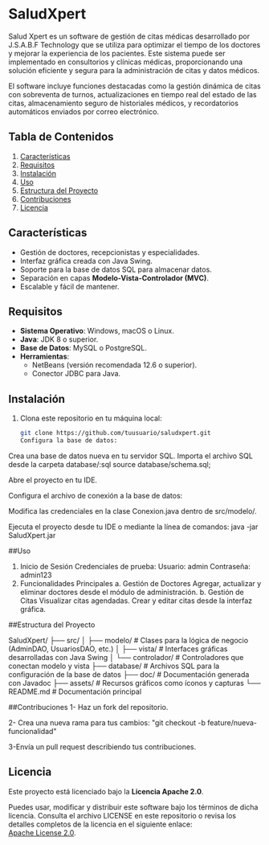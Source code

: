 # SaludXpert

Salud Xpert es un software de gestión de citas médicas desarrollado por J.S.A.B.F Technology que se 
utiliza para optimizar el tiempo de los doctores y mejorar la experiencia de los pacientes. 
Este sistema puede ser implementado en consultorios y clínicas médicas, proporcionando una 
solución eficiente y segura para la administración de citas y datos médicos.

El software incluye funciones destacadas como la gestión dinámica de citas con sobreventa de turnos,
actualizaciones en tiempo real del estado de las citas, almacenamiento seguro de historiales médicos, 
y recordatorios automáticos enviados por correo electrónico.



## Tabla de Contenidos
1. [Características](#características)
2. [Requisitos](#requisitos)
3. [Instalación](#instalación)
4. [Uso](#uso)
5. [Estructura del Proyecto](#estructura-del-proyecto)
6. [Contribuciones](#contribuciones)
7. [Licencia](#licencia)

   
## Características
- Gestión de doctores, recepcionistas y especialidades.
- Interfaz gráfica creada con Java Swing.
- Soporte para la base de datos SQL para almacenar datos.
- Separación en capas **Modelo-Vista-Controlador (MVC)**.
- Escalable y fácil de mantener.

## Requisitos
- **Sistema Operativo**: Windows, macOS o Linux.
- **Java**: JDK 8 o superior.
- **Base de Datos**: MySQL o PostgreSQL.
- **Herramientas**:
  - NetBeans (versión recomendada 12.6 o superior).
  - Conector JDBC para Java.

 ## Instalación

1. Clona este repositorio en tu máquina local:
   ```bash
   git clone https://github.com/tuusuario/saludxpert.git
   Configura la base de datos:
Crea una base de datos nueva en tu servidor SQL.
Importa el archivo SQL desde la carpeta database/:sql
source database/schema.sql;

Abre el proyecto en tu IDE.

Configura el archivo de conexión a la base de datos:

Modifica las credenciales en la clase Conexion.java dentro de src/modelo/.

Ejecuta el proyecto desde tu IDE o mediante la línea de comandos:
java -jar SaludXpert.jar

##Uso
1. Inicio de Sesión
Credenciales de prueba:
Usuario: admin
Contraseña: admin123
2. Funcionalidades Principales
a. Gestión de Doctores
Agregar, actualizar y eliminar doctores desde el módulo de administración.
b. Gestión de Citas
Visualizar citas agendadas.
Crear y editar citas desde la interfaz gráfica.

##Estructura del Proyecto

SaludXpert/
├── src/
│   ├── modelo/          # Clases para la lógica de negocio (AdminDAO, UsuariosDAO, etc.)
│   ├── vista/           # Interfaces gráficas desarrolladas con Java Swing
│   └── controlador/     # Controladores que conectan modelo y vista
├── database/            # Archivos SQL para la configuración de la base de datos
├── doc/                 # Documentación generada con Javadoc
├── assets/              # Recursos gráficos como íconos y capturas
└── README.md            # Documentación principal

##Contribuciones
1- Haz un fork del repositorio.

2- Crea una nueva rama para tus cambios:
"git checkout -b feature/nueva-funcionalidad"

3-Envía un pull request describiendo tus contribuciones.

## Licencia
Este proyecto está licenciado bajo la **Licencia Apache 2.0**. 

Puedes usar, modificar y distribuir este software bajo los términos de dicha licencia. Consulta el archivo LICENSE en este repositorio o revisa los detalles completos de la licencia en el siguiente enlace:  
[Apache License 2.0](https://www.apache.org/licenses/LICENSE-2.0).  

